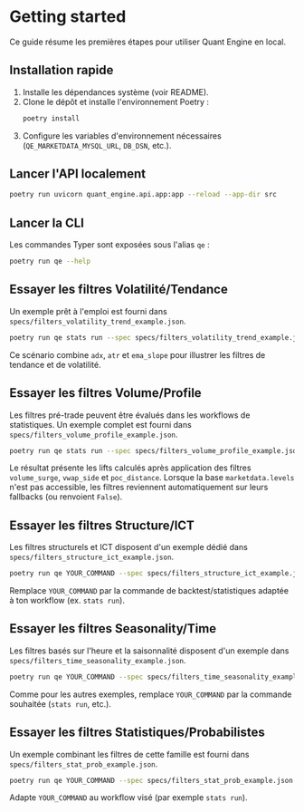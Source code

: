 # Getting started

Ce guide résume les premières étapes pour utiliser Quant Engine en local.

## Installation rapide

1. Installe les dépendances système (voir README).
2. Clone le dépôt et installe l'environnement Poetry :
   ```bash
   poetry install
   ```
3. Configure les variables d'environnement nécessaires (`QE_MARKETDATA_MYSQL_URL`, `DB_DSN`, etc.).

## Lancer l'API localement

```bash
poetry run uvicorn quant_engine.api.app:app --reload --app-dir src
```

## Lancer la CLI

Les commandes Typer sont exposées sous l'alias `qe` :

```bash
poetry run qe --help
```

## Essayer les filtres Volatilité/Tendance

Un exemple prêt à l'emploi est fourni dans `specs/filters_volatility_trend_example.json`.

```bash
poetry run qe stats run --spec specs/filters_volatility_trend_example.json
```

Ce scénario combine `adx`, `atr` et `ema_slope` pour illustrer les filtres de tendance et de volatilité.

## Essayer les filtres Volume/Profile

Les filtres pré-trade peuvent être évalués dans les workflows de statistiques. Un exemple complet est fourni dans `specs/filters_volume_profile_example.json`.

```bash
poetry run qe stats run --spec specs/filters_volume_profile_example.json
```

Le résultat présente les lifts calculés après application des filtres `volume_surge`, `vwap_side` et `poc_distance`. Lorsque la base `marketdata.levels` n'est pas accessible, les filtres reviennent automatiquement sur leurs fallbacks (ou renvoient `False`).

## Essayer les filtres Structure/ICT

Les filtres structurels et ICT disposent d'un exemple dédié dans `specs/filters_structure_ict_example.json`.

```bash
poetry run qe YOUR_COMMAND --spec specs/filters_structure_ict_example.json
```

Remplace `YOUR_COMMAND` par la commande de backtest/statistiques adaptée à ton workflow (ex. `stats run`).

## Essayer les filtres Seasonality/Time

Les filtres basés sur l'heure et la saisonnalité disposent d'un exemple dans `specs/filters_time_seasonality_example.json`.

```bash
poetry run qe YOUR_COMMAND --spec specs/filters_time_seasonality_example.json
```

Comme pour les autres exemples, remplace `YOUR_COMMAND` par la commande souhaitée (`stats run`, etc.).

## Essayer les filtres Statistiques/Probabilistes

Un exemple combinant les filtres de cette famille est fourni dans `specs/filters_stat_prob_example.json`.

```bash
poetry run qe YOUR_COMMAND --spec specs/filters_stat_prob_example.json
```

Adapte `YOUR_COMMAND` au workflow visé (par exemple `stats run`).
